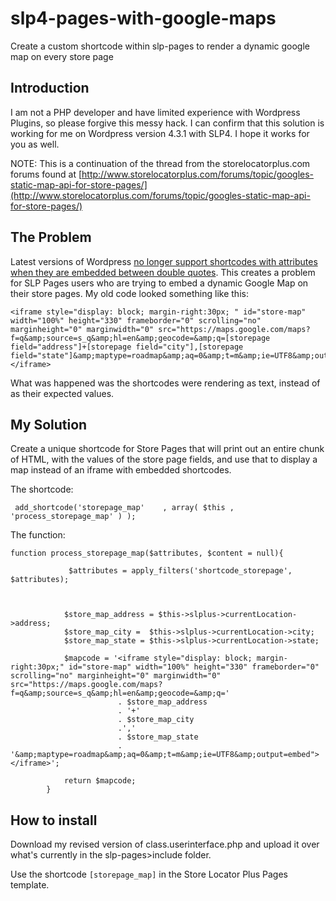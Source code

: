 # slp4-pages-with-google-maps
Create a custom shortcode within slp-pages to render a dynamic google map on every store page

## Introduction
I am not a PHP developer and have limited experience with Wordpress Plugins, so please forgive this messy hack. I can confirm that this solution is working for me on Wordpress version 4.3.1 with SLP4. I hope it works for you as well.

NOTE: This is a continuation of the thread from the storelocatorplus.com forums found at [http://www.storelocatorplus.com/forums/topic/googles-static-map-api-for-store-pages/](http://www.storelocatorplus.com/forums/topic/googles-static-map-api-for-store-pages/)

## The Problem
Latest versions of Wordpress [no longer support shortcodes with attributes when they are embedded between double quotes](https://make.wordpress.org/core/2015/07/23/changes-to-the-shortcode-api/). This creates a problem for SLP Pages users who are trying to embed a dynamic Google Map on their store pages. My old code looked something like this:

```
<iframe style="display: block; margin-right:30px; " id="store-map" width="100%" height="330" frameborder="0" scrolling="no" marginheight="0" marginwidth="0" src="https://maps.google.com/maps?f=q&amp;source=s_q&amp;hl=en&amp;geocode=&amp;q=[storepage field="address"]+[storepage field="city"],[storepage field="state"]&amp;maptype=roadmap&amp;aq=0&amp;t=m&amp;ie=UTF8&amp;output=embed">
</iframe>
```

What was happened was the shortcodes were rendering as text, instead of as their expected values.


## My Solution
Create a unique shortcode for Store Pages that will print out an entire chunk of HTML, with the values of the store page fields, and use that to display a map instead of an iframe with embedded shortcodes.

The shortcode:
```
 add_shortcode('storepage_map'    , array( $this , 'process_storepage_map' ) );
```

The function:
```
function process_storepage_map($attributes, $content = null){
		    
		     $attributes = apply_filters('shortcode_storepage', $attributes);



		    $store_map_address = $this->slplus->currentLocation->address;
		    $store_map_city =  $this->slplus->currentLocation->city;
		    $store_map_state = $this->slplus->currentLocation->state;
		    
		    $mapcode = '<iframe style="display: block; margin-right:30px;" id="store-map" width="100%" height="330" frameborder="0" scrolling="no" marginheight="0" marginwidth="0" src="https://maps.google.com/maps?f=q&amp;source=s_q&amp;hl=en&amp;geocode=&amp;q=' 
		    			. $store_map_address 
		    			. '+'
		    			. $store_map_city 
		    			.','
		    			. $store_map_state
		    			. '&amp;maptype=roadmap&amp;aq=0&amp;t=m&amp;ie=UTF8&amp;output=embed"></iframe>';
		    
		    return $mapcode;
	    }

```

## How to install

Download my revised version of class.userinterface.php and upload it over what's currently in the slp-pages>include folder.

Use the shortcode `[storepage_map]` in the Store Locator Plus Pages template. 